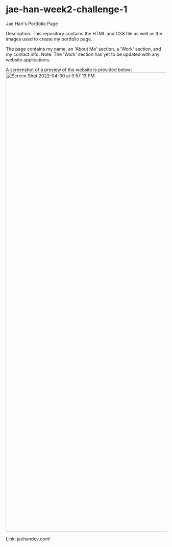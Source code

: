 # jae-han-week2-challenge-1

Jae Han's Portfolio Page

Description:
This repository contains the HTML and CSS file as well as the images used to create my portfolio page. 

The page contains my name, an 'About Me' section, a 'Work' section, and my contact info. 
Note: The 'Work' section has yet to be updated with any website applications.

A screenshot of a preview of the website is provided below:
<img width="1436" alt="Screen Shot 2022-04-30 at 9 57 13 PM" src="https://user-images.githubusercontent.com/102416376/166132887-aba9b6b0-b95c-42cc-8060-6252cacf3d3f.png">

Link: jaehandev.com!
